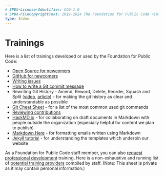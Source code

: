 ```yaml
---
# SPDX-License-Identifier: CC0-1.0
# SPDX-FileCopyrightText: 2019-2024 The Foundation for Public Code <info@publiccode.net>
type: Index
---
```


# Trainings

Here is a list of trainings developed or used by the Foundation for Public Code:

* [Open Source for newcomers](open-source-for-newcomers.md)
* [GitHub for newcomers](github-for-newcomers.md)
* [Writing issues](writing-issues.md)
* [How to write a Git commit message](https://cbea.ms/git-commit/)
* Rewriting Git History - Amend, Reword, Delete, Reorder, Squash and Split ([video](https://www.youtube.com/watch?v=ElRzTuYln0M), [article](https://www.themoderncoder.com/rewriting-git-history/)) - for making the git history as clear and understandable as possible
* [Git Cheat Sheet](https://education.github.com/git-cheat-sheet-education.pdf) - for a list of the most common used git commands
* [Reviewing contributions](https://sage.thesharps.us/2014/09/01/the-gentle-art-of-patch-review/)
* [HackMD.io](https://hackmd.io/) - for collaborating on draft documents in Markdown with people outside the organization (especially helpful for content we plan to publish)
* [Markdown Here](https://markdown-here.com/) - for formatting emails written using Markdown
* [Jekyll tutorial](https://jekyllrb.com/docs/step-by-step/01-setup/) - for understanding the templates which underpin our website

As a Foundation for Public Code staff member, you can also [request professional development](../staff-information/request-professional-development.md) training.
Here is a non-exhaustive and running list of [potential training providers](https://docs.google.com/spreadsheets/d/19tAALXVNk9P27nmI6Qe_4_ppaDIeEtexeKMyUvTTkH4/edit#gid=0) compiled by staff.
(Note: This sheet is private as it may contain personal information.)
